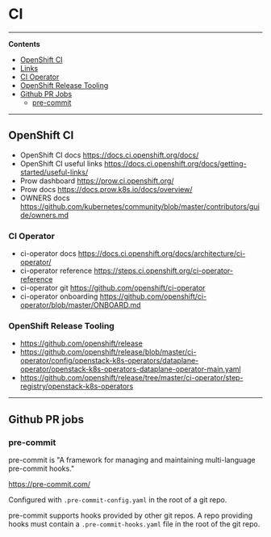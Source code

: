 # CI

***
**Contents**

* [OpenShift CI](#openshift-ci)
* [Links](#links)
* [CI Operator](#ci-operator)
* [OpenShift Release Tooling](#openshift-release-tooling)
* [Github PR Jobs](#github-pr-jobs)
  * [pre-commit](#pre-commit)

***

## OpenShift CI

* OpenShift CI docs <https://docs.ci.openshift.org/docs/>
* OpenShift CI useful links <https://docs.ci.openshift.org/docs/getting-started/useful-links/>
* Prow dashboard <https://prow.ci.openshift.org/>
* Prow docs <https://docs.prow.k8s.io/docs/overview/>
* OWNERS docs <https://github.com/kubernetes/community/blob/master/contributors/guide/owners.md>

### CI Operator

* ci-operator docs <https://docs.ci.openshift.org/docs/architecture/ci-operator/>
* ci-operator reference <https://steps.ci.openshift.org/ci-operator-reference>
* ci-operator git https://github.com/openshift/ci-operator
* ci-operator onboarding <https://github.com/openshift/ci-operator/blob/master/ONBOARD.md>

### OpenShift Release Tooling

* <https://github.com/openshift/release>
* <https://github.com/openshift/release/blob/master/ci-operator/config/openstack-k8s-operators/dataplane-operator/openstack-k8s-operators-dataplane-operator-main.yaml>
* <https://github.com/openshift/release/tree/master/ci-operator/step-registry/openstack-k8s-operators>

***

## Github PR jobs

### pre-commit

pre-commit is "A framework for managing and maintaining multi-language
pre-commit hooks."

<https://pre-commit.com/>

Configured with `.pre-commit-config.yaml` in the root of a git repo.

pre-commit supports hooks provided by other git repos. A repo providing hooks
must contain a `.pre-commit-hooks.yaml` file in the root of the git repo.
